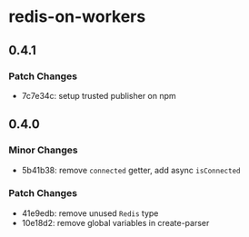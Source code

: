 # redis-on-workers

## 0.4.1

### Patch Changes

- 7c7e34c: setup trusted publisher on npm

## 0.4.0

### Minor Changes

- 5b41b38: remove `connected` getter, add async `isConnected`

### Patch Changes

- 41e9edb: remove unused `Redis` type
- 10e18d2: remove global variables in create-parser
